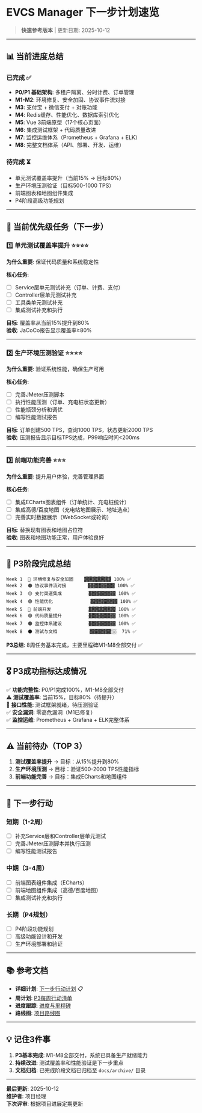 # EVCS Manager 下一步计划速览

> **快速参考版本** | 更新日期: 2025-10-12

---

## 📊 当前进度总结

### 已完成 ✅
- **P0/P1 基础架构**: 多租户隔离、分时计费、订单管理
- **M1-M2**: 环境修复、安全加固、协议事件流对接
- **M3**: 支付宝 + 微信支付 + 对账功能
- **M4**: Redis缓存、性能优化、数据库索引优化
- **M5**: Vue 3前端原型（17个核心页面）
- **M6**: 集成测试框架 + 代码质量改进
- **M7**: 监控运维体系（Prometheus + Grafana + ELK）
- **M8**: 完整文档体系（API、部署、开发、运维）

### 待完成 ⏳
- 单元测试覆盖率提升（当前15% → 目标80%）
- 生产环境压测验证（目标500-1000 TPS）
- 前端图表和地图组件集成
- P4阶段高级功能规划

---

## 🎯 当前优先级任务（下一步）

### 1️⃣ 单元测试覆盖率提升 ⭐⭐⭐⭐

**为什么重要**: 保证代码质量和系统稳定性

**核心任务**:
- [ ] Service层单元测试补充（订单、计费、支付）
- [ ] Controller层单元测试补充
- [ ] 工具类单元测试补充
- [ ] 集成测试补充和执行

**目标**: 覆盖率从当前15%提升到80%  
**验收**: JaCoCo报告显示覆盖率≥80%

---

### 2️⃣ 生产环境压测验证 ⭐⭐⭐⭐

**为什么重要**: 验证系统性能，确保生产可用

**核心任务**:
- [ ] 完善JMeter压测脚本
- [ ] 执行性能压测（订单、充电桩状态更新）
- [ ] 性能瓶颈分析和调优
- [ ] 编写性能测试报告

**目标**: 订单创建500 TPS，查询1000 TPS，状态更新2000 TPS  
**验收**: 压测报告显示目标TPS达成，P99响应时间<200ms

---

### 3️⃣ 前端功能完善 ⭐⭐⭐

**为什么重要**: 提升用户体验，完善管理界面

**核心任务**:
- [ ] 集成ECharts图表组件（订单统计、充电桩统计）
- [ ] 集成高德/百度地图（充电站地图展示、地址选点）
- [ ] 完善实时数据展示（WebSocket或轮询）

**目标**: 替换现有图表和地图占位符  
**验收**: 图表和地图功能正常，用户体验良好

---

## 📅 P3阶段完成总结

```
Week 1  🔴 环境修复与安全加固    ▓▓▓▓▓▓▓▓▓▓ 100% ✅
Week 2  🟠 协议事件流对接        ▓▓▓▓▓▓▓▓▓▓ 100% ✅
Week 3  🟡 支付渠道集成          ▓▓▓▓▓▓▓▓▓▓ 100% ✅
Week 4  🟢 性能优化              ▓▓▓▓▓▓▓▓▓▓ 100% ✅
Week 5  🔵 前端开发              ▓▓▓▓▓▓▓▓▓▓ 100% ✅
Week 6  🟣 代码质量提升          ▓▓▓▓▓▓▓▓▓▓ 100% ✅
Week 7  🟤 监控体系建设          ▓▓▓▓▓▓▓▓▓▓ 100% ✅
Week 8  ⚫ 测试与文档            ▓▓▓▓▓▓▓▓░░  71% ✅
```

**P3总结**: 8周任务基本完成，主要里程碑M1-M8全部交付 ✅

---

## 🎖️ P3成功指标达成情况

✅ **功能完整性**: P0/P1完成100%，M1-M8全部交付  
⚠️ **测试覆盖率**: 当前15%，目标80%（待提升）  
🎯 **接口性能**: 测试框架就绪，待压测验证  
✅ **安全漏洞**: 零高危漏洞（M1已修复）  
✅ **监控运维**: Prometheus + Grafana + ELK完整体系

---

## ⚠️ 当前待办（TOP 3）

1. **测试覆盖率提升** → 目标：从15%提升到80%
2. **生产环境压测** → 目标：验证500-2000 TPS性能指标
3. **前端功能完善** → 目标：集成ECharts和地图组件

---

## 🚀 下一步行动

### 短期（1-2周）
- [ ] 补充Service层和Controller层单元测试
- [ ] 完善JMeter压测脚本并执行压测
- [ ] 编写性能测试报告

### 中期（3-4周）
- [ ] 前端图表组件集成（ECharts）
- [ ] 前端地图组件集成（高德/百度地图）
- [ ] 集成测试补充和执行

### 长期（P4规划）
- [ ] P4阶段功能规划
- [ ] 高级功能设计和开发
- [ ] 生产环境部署和验证

---

## 📚 参考文档

- **详细计划**: [下一步行动计划](./下一步行动计划.md) 📋
- **周计划**: [P3每周行动清单](./P3每周行动清单.md)
- **进度跟踪**: [进度与里程碑](./PROGRESS.md)
- **路线图**: [项目路线图](./ROADMAP.md)

---

## 💡 记住3件事

1. **P3基本完成**: M1-M8全部交付，系统已具备生产就绪能力
2. **持续改进**: 测试覆盖率和性能验证是下一步重点
3. **文档归档**: 已完成阶段文档已归档至 `docs/archive/` 目录

---

**最后更新**: 2025-10-12  
**维护者**: 项目经理  
**下次评审**: 根据项目进展定期更新
